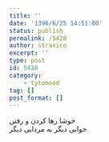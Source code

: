 ```yaml
---
title: ''
date: '1396/6/25 14:51:00'
status: publish
permalink: /5428
author: straxico
excerpt: ''
type: post
id: 5428
category:
    - tytomood
tag: []
post_format: []
---
```

خوشا رها کردن و رفتن  
خوابی دیگر به مردابی دیگر